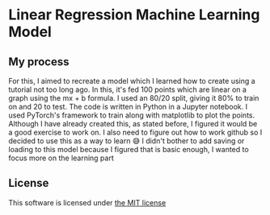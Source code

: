 # Linear Regression Machine Learning Model
## My process
For this, I aimed to recreate a model which I learned how to create using a tutorial not too long ago. In this, it's fed 100 points which are linear on a graph using the mx + b formula. I used an 80/20 split, giving it 80% to train on and 20 to test. The code is written in Python in a Jupyter notebook. I used PyTorch's framework to train along with matplotlib to plot the points. Although I have already created this, as stated before, I figured it would be a good exercise to work on. I also need to figure out how to work github so I decided to use this as a way to learn 😅 I didn't bother to add saving or loading to this model because I figured that is basic enough, I wanted to focus more on the learning part

## License
This software is licensed under [the MIT license](LICENSE)